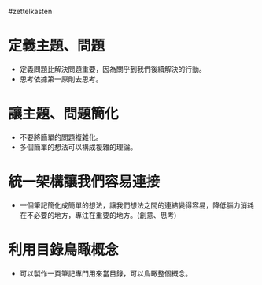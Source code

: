 #zettelkasten 

# 定義主題、問題
- 定義問題比解決問題重要，因為關乎到我們後續解決的行動。
- 思考依據第一原則去思考。

# 讓主題、問題簡化
- 不要將簡單的問題複雜化。
- 多個簡單的想法可以構成複雜的理論。

# 統一架構讓我們容易連接
- 一個筆記簡化成簡單的想法，讓我們想法之間的連結變得容易，降低腦力消耗在不必要的地方，專注在重要的地方。(創意、思考)

# 利用目錄鳥瞰概念
- 可以製作一頁筆記專門用來當目錄，可以鳥瞰整個概念。